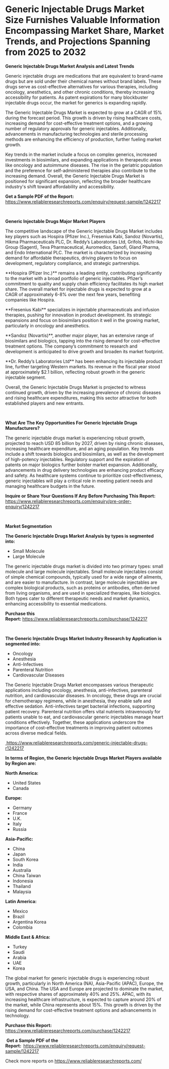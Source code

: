 <p><h1>Generic Injectable Drugs Market Size Furnishes Valuable Information Encompassing Market Share, Market Trends, and Projections Spanning from 2025 to 2032</h1></p><p><strong>Generic Injectable Drugs Market Analysis and Latest Trends</strong></p>
<p><p>Generic injectable drugs are medications that are equivalent to brand-name drugs but are sold under their chemical names without brand labels. These drugs serve as cost-effective alternatives for various therapies, including oncology, anesthetics, and other chronic conditions, thereby increasing accessibility for patients. As patent expirations for many blockbuster injectable drugs occur, the market for generics is expanding rapidly.</p><p>The Generic Injectable Drugs Market is expected to grow at a CAGR of 15% during the forecast period. This growth is driven by rising healthcare costs, increasing demand for cost-effective treatment options, and a growing number of regulatory approvals for generic injectables. Additionally, advancements in manufacturing technologies and sterile processing methods are enhancing the efficiency of production, further fueling market growth.</p><p>Key trends in the market include a focus on complex generics, increased investments in biosimilars, and expanding applications in therapeutic areas like oncology and autoimmune diseases. The rise in the geriatric population and the preference for self-administered therapies also contribute to the increasing demand. Overall, the Generic Injectable Drugs Market is positioned for significant expansion, reflecting the broader healthcare industry's shift toward affordability and accessibility.</p></p>
<p><strong>Get a Sample PDF of the Report:&nbsp;</strong> <a href="https://www.reliableresearchreports.com/enquiry/request-sample/1242217?utm_campaign=40&utm_medium=2&utm_source=Github&utm_content=ia&utm_term=03032025&utm_id=generic-injectable-drugs">https://www.reliableresearchreports.com/enquiry/request-sample/1242217</a></p>
<p>&nbsp;</p>
<p><strong>Generic Injectable Drugs Major Market Players</strong></p>
<p><p>The competitive landscape of the Generic Injectable Drugs Market includes key players such as Hospira (Pfizer Inc.), Fresenius Kabi, Sandoz (Novartis), Hikma Pharmaceuticals PLC, Dr. Reddy’s Laboratories Ltd, Grifols, Nichi-Iko Group (Sagent), Teva Pharmaceutical, Auromedics, Sanofi, Gland Pharma, and Endo International PLC. The market is characterized by increasing demand for affordable therapeutics, driving players to focus on development, regulatory compliance, and strategic partnerships.</p><p>**Hospira (Pfizer Inc.)** remains a leading entity, contributing significantly to the market with a broad portfolio of generic injectables. Pfizer’s commitment to quality and supply chain efficiency facilitates its high market share. The overall market for injectable drugs is expected to grow at a CAGR of approximately 6-8% over the next few years, benefiting companies like Hospira.</p><p>**Fresenius Kabi** specializes in injectable pharmaceuticals and infusion therapies, pushing for innovation in product development. Its strategic expansions and focus on biosimilars position it well in the growing market, particularly in oncology and anesthetics.</p><p>**Sandoz (Novartis)**, another major player, has an extensive range of biosimilars and biologics, tapping into the rising demand for cost-effective treatment options. The company’s commitment to research and development is anticipated to drive growth and broaden its market footprint.</p><p>**Dr. Reddy’s Laboratories Ltd** has been enhancing its injectable product line, further targeting Western markets. Its revenue in the fiscal year stood at approximately $2.1 billion, reflecting robust growth in the generic injectable segment.</p><p>Overall, the Generic Injectable Drugs Market is projected to witness continued growth, driven by the increasing prevalence of chronic diseases and rising healthcare expenditures, making this sector attractive for both established players and new entrants.</p></p>
<p>&nbsp;</p>
<p><strong>What Are The Key Opportunities For Generic Injectable Drugs Manufacturers?</strong></p>
<p><p>The generic injectable drugs market is experiencing robust growth, projected to reach USD 85 billion by 2027, driven by rising chronic diseases, increasing healthcare expenditure, and an aging population. Key trends include a shift towards biologics and biosimilars, as well as the development of high-potency injectables. Regulatory support and the expiration of patents on major biologics further bolster market expansion. Additionally, advancements in drug delivery technologies are enhancing product efficacy and safety. As healthcare systems continue to prioritize cost-effectiveness, generic injectables will play a critical role in meeting patient needs and managing healthcare budgets in the future.</p></p>
<p><strong>Inquire or Share Your Questions If Any Before Purchasing This Report:</strong> <a href="https://www.reliableresearchreports.com/enquiry/pre-order-enquiry/1242217?utm_campaign=40&utm_medium=2&utm_source=Github&utm_content=ia&utm_term=03032025&utm_id=generic-injectable-drugs">https://www.reliableresearchreports.com/enquiry/pre-order-enquiry/1242217</a></p>
<p>&nbsp;</p>
<p><strong>Market Segmentation</strong></p>
<p><strong>The Generic Injectable Drugs Market Analysis by types is segmented into:</strong></p>
<p><ul><li>Small Molecule</li><li>Large Molecule</li></ul></p>
<p><p>The generic injectable drugs market is divided into two primary types: small molecule and large molecule injectables. Small molecule injectables consist of simple chemical compounds, typically used for a wide range of ailments, and are easier to manufacture. In contrast, large molecule injectables are complex biological products, such as proteins or antibodies, often derived from living organisms, and are used in specialized therapies, like biologics. Both types cater to different therapeutic needs and market dynamics, enhancing accessibility to essential medications.</p></p>
<p><strong>Purchase this Report:&nbsp;</strong><a href="https://www.reliableresearchreports.com/purchase/1242217?utm_campaign=40&utm_medium=2&utm_source=Github&utm_content=ia&utm_term=03032025&utm_id=generic-injectable-drugs">https://www.reliableresearchreports.com/purchase/1242217</a></p>
<p>&nbsp;</p>
<p><strong>The Generic Injectable Drugs Market Industry Research by Application is segmented into:</strong></p>
<p><ul><li>Oncology</li><li>Anesthesia</li><li>Anti-Infectives</li><li>Parenteral Nutrition</li><li>Cardiovascular Diseases</li></ul></p>
<p><p>The Generic Injectable Drugs Market encompasses various therapeutic applications including oncology, anesthesia, anti-infectives, parenteral nutrition, and cardiovascular diseases. In oncology, these drugs are crucial for chemotherapy regimens, while in anesthesia, they enable safe and effective sedation. Anti-infectives target bacterial infections, supporting patient recovery. Parenteral nutrition offers vital nutrients intravenously for patients unable to eat, and cardiovascular generic injectables manage heart conditions effectively. Together, these applications underscore the importance of cost-effective treatments in improving patient outcomes across diverse medical fields.</p></p>
<p><a href="https://www.reliableresearchreports.com/generic-injectable-drugs-r1242217?utm_campaign=40&utm_medium=2&utm_source=Github&utm_content=ia&utm_term=03032025&utm_id=generic-injectable-drugs">&nbsp;https://www.reliableresearchreports.com/generic-injectable-drugs-r1242217</a></p>
<p><strong>In terms of Region, the Generic Injectable Drugs Market Players available by Region are:</strong></p>
<p>
    <p> <strong> North America: </strong>
        <ul>
            <li>United States</li>
            <li>Canada</li>
        </ul>
        </p> 
    <p> <strong> Europe: </strong>
        <ul>
            <li>Germany</li>
            <li>France</li>
            <li>U.K.</li>
            <li>Italy</li>
            <li>Russia</li>
        </ul>
        </p> 
    <p> <strong> Asia-Pacific: </strong>
        <ul>
            <li>China</li>
            <li>Japan</li>
            <li>South Korea</li>
            <li>India</li>
            <li>Australia</li>
            <li>China Taiwan</li>
            <li>Indonesia</li>
            <li>Thailand</li>
            <li>Malaysia</li>
        </ul>
        </p> 
    <p> <strong> Latin America: </strong>
        <ul>
            <li>Mexico</li>
            <li>Brazil</li>
            <li>Argentina Korea</li>
            <li>Colombia</li>
        </ul>
        </p> 
    <p> <strong> Middle East & Africa: </strong>
        <ul>
            <li>Turkey</li>
            <li>Saudi</li>
            <li>Arabia</li>
            <li>UAE</li>
            <li>Korea</li>
        </ul>
    </p>
    </p>
<p><p>The global market for generic injectable drugs is experiencing robust growth, particularly in North America (NA), Asia-Pacific (APAC), Europe, the USA, and China. The USA and Europe are projected to dominate the market, with respective shares of approximately 40% and 25%. APAC, with its increasing healthcare infrastructure, is expected to capture around 20% of the market, while China represents about 15%. This growth is driven by the rising demand for cost-effective treatment options and advancements in technology.</p></p>
<p><strong>Purchase this Report: </strong><a href="https://www.reliableresearchreports.com/purchase/1242217?utm_campaign=40&utm_medium=2&utm_source=Github&utm_content=ia&utm_term=03032025&utm_id=generic-injectable-drugs">https://www.reliableresearchreports.com/purchase/1242217</a></p>
<p>&nbsp;<strong>Get a Sample PDF of the Report:&nbsp;&nbsp;</strong><a href="https://www.reliableresearchreports.com/enquiry/request-sample/1242217?utm_campaign=40&utm_medium=2&utm_source=Github&utm_content=ia&utm_term=03032025&utm_id=generic-injectable-drugs">https://www.reliableresearchreports.com/enquiry/request-sample/1242217</a></p>
<p><strong></strong></p>
<p>Check more reports on <a href="https://www.reliableresearchreports.com/?utm_campaign=40&utm_medium=2&utm_source=Github&utm_content=ia&utm_term=03032025&utm_id=generic-injectable-drugs">https://www.reliableresearchreports.com/</a></p>